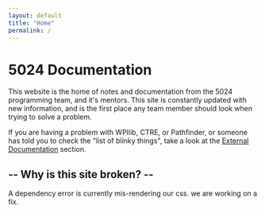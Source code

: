 ```yaml
---
layout: default
title: "Home"
permalink: /
---
```


# 5024 Documentation

This website is the home of notes and documentation from the 5024 programming team, and it's mentors. This site is constantly updated with new information, and is the first place any team member should look when trying to solve a problem.

If you are having a problem with WPIlib, CTRE, or Pathfinder, or someone has told you to check the "list of blinky things", take a look at the [External Documentation](/webdocs/docs/external) section.


## -- Why is this site broken? --
A dependency error is currently mis-rendering our css. we are working on a fix.